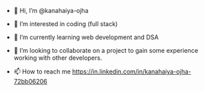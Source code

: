 - 👋 Hi, I’m @kanahaiya-ojha
- 👀 I’m interested in coding (full stack)
- 🌱 I’m currently learning web development and DSA
- 💞️ I’m looking to collaborate on a project to gain some experience working with other developers.

- 📫 How to reach me https://in.linkedin.com/in/kanahaiya-ojha-72bb06206

<!---
kanahaiya-ojha/kanahaiya-ojha is a ✨ special ✨ repository because its `README.md` (this file) appears on your GitHub profile.
You can click the Preview link to take a look at your changes.
--->

